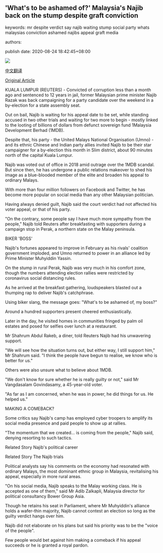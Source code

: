 ## 'What's to be ashamed of?' Malaysia's Najib back on the stump despite graft conviction

keywords: mr despite verdict say najib waiting stump social party whats malaysias conviction ashamed najibs appeal graft media

authors: 

publish date: 2020-08-24 18:42:45+08:00

![](https://www.straitstimes.com/sites/default/files/styles/x_large/public/articles/2020/08/24/yq-najibrazak-24082024.jpg?itok=baMOMQ5v)

[中文翻译](%27What%27s%20to%20be%20ashamed%20of%3F%27%20Malaysia%27s%20Najib%20back%20on%20the%20stump%20despite%20graft%20conviction_zh.md)

[Original Article](https://www.straitstimes.com/asia/se-asia/whats-to-be-ashamed-of-malaysias-najib-back-on-the-stump-despite-guilty-verdict)

KUALA LUMPUR (REUTERS) - Convicted of corruption less than a month ago and sentenced to 12 years in jail, former Malaysian prime minister Najib Razak was back campaigning for a party candidate over the weekend in a by-election for a state assembly seat.

Out on bail, Najib is waiting for his appeal date to be set, while standing accused in two other trials and waiting for two more to begin - mostly linked to the looting of billions of dollars from defunct sovereign fund 1Malaysia Development Berhad (1MDB).

Despite that, his party - the United Malays National Organisation (Umno) - and its ethnic Chinese and Indian party allies invited Najib to be their star campaigner for a by-election this month in Slim district, about 90 minutes north of the capital Kuala Lumpur.

Najib was voted out of office in 2018 amid outrage over the 1MDB scandal. But since then, he has undergone a public relations makeover to shed his image as a blue-blooded member of the elite and broaden his appeal to ordinary Malays.

With more than four million followers on Facebook and Twitter, he has become more popular on social media than any other Malaysian politician.

Having always denied guilt, Najib said the court verdict had not affected his voter appeal, or that of his party.

"On the contrary, some people say I have much more sympathy from the people," Najib told Reuters after breakfasting with supporters during a campaign stop in Perak, a northern state on the Malay peninsula.

BIKER 'BOSS'

Najib's fortunes appeared to improve in February as his rivals' coalition government imploded, and Umno returned to power in an alliance led by Prime Minister Muhyiddin Yassin.

On the stump in rural Perak, Najib was very much in his comfort zone, though the numbers attending election rallies were restricted by coronavirus social distancing rules.

As he arrived at the breakfast gathering, loudspeakers blasted out a thumping rap to deliver Najib's catchphrase.

Using biker slang, the message goes: "What's to be ashamed of, my boss?"

Around a hundred supporters present cheered enthusiastically.

Later in the day, he visited homes in communities fringed by palm oil estates and posed for selfies over lunch at a restaurant.

Mr Shahrum Abdul Rakeb, a diner, told Reuters Najib had his unwavering support.

"We will see how the situation turns out, but either way, I still support him," Mr Shahrum said. "I think the people have begun to realise, we know who is better for us."

Others were also unsure what to believe about 1MDB.

"We don't know for sure whether he is really guilty or not," said Mr Vangdasalam Govindasamy, a 45-year-old voter.

"As far as I am concerned, when he was in power, he did things for us. He helped us."

MAKING A COMEBACK?

Some critics say Najib's camp has employed cyber troopers to amplify its social media presence and paid people to show up at rallies.

"The momentum that we created... is coming from the people," Najib said, denying resorting to such tactics.

Related Story Najib's political career

Related Story The Najib trials

Political analysts say his comments on the economy had resonated with ordinary Malays, the most dominant ethnic group in Malaysia, revitalising his appeal, especially in more rural areas.

"On his social media, Najib speaks to the Malay working class. He is accepted as one of them," said Mr Adib Zalkapli, Malaysia director for political consultancy Bower Group Asia.

Though he retains his seat in Parliament, where Mr Muhyiddin's alliance holds a wafer-thin majority, Najib cannot contest an election so long as the guilty verdict hangs over him.

Najib did not elaborate on his plans but said his priority was to be the "voice of the people".

Few people would bet against him making a comeback if his appeal succeeds or he is granted a royal pardon.